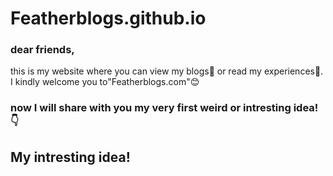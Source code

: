 # Featherblogs.github.io
### dear friends, 
  this is my website where you can view my blogs👀 or read my experiences🌿.
  I kindly welcome you to"Featherblogs.com"😊
  ### now I will share with you my very first weird or intresting idea!👇
  ##  My intresting idea!
